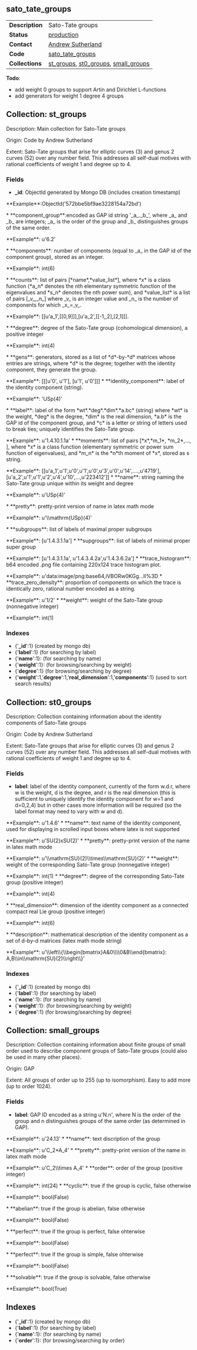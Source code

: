 ## sato_tate_groups

|||
|---|---|
|**Description**|Sato-Tate groups|
|**Status**|[production](http://www.lmfdb.org/SatoTateGroup)|
|**Contact**|[Andrew Sutherland](https://github.com/AndrewVSutherland)|
|**Code**|[sato_tate_groups](https://github.com/LMFDB/lmfdb/tree/master/lmfdb/sato_tate_groups/)|
|**Collections**|[st_groups](http://www.lmfdb.org/api/sato_tate_groups/st_groups), [st0_groups](http://www.lmfdb.org/api/sato_tate_groups/st_groups), [small_groups](http://www.lmfdb.org/api/sato_tate_groups/small_groups)|

**Todo**:
* add weight 0 groups to support Artin and Dirichlet L-functions
* add generators for weight 1 degree 4 groups

## Collection: **st_groups**

Description: Main collection for Sato-Tate groups

Origin: Code by Andrew Sutherland

Extent: Sato-Tate groups that arise for elliptic curves (3) and genus 2 curves (52) over any number field.  This addresses all self-dual motives with rational coefficients of weight 1 and degree up to 4.

### **Fields**
 * **_id**: ObjectId generated by Mongo DB (includes creation timestamp)
 <p>**Example**:ObjectId('572bbe5bf9ae3228154a72bd')</p>
 * **component_group**:encoded as GAP id string '_a_._b_', where _a_ and _b_ are integers; _a_ is the order of the group and _b_ distinguishes groups of the same order.
 <p>**Example**: u'6.2'</p>
 * **components**: number of components (equal to _a_ in the GAP id of the component group), stored as an integer.
 <p>**Example**: int(6)</p>
 * **counts**: list of pairs [*name*,*value_list*], where *x* is a class function (*a_n* denotes the nth elementary
 symmetric function of the eigenvalues and *s_n* denotes the nth power sum), and *value_list* is a list of
 pairs [_v_,_n_] where _v_ is an integer value and _n_ is the number of components for which _x_=_v_.
 <p>**Example**: [[u'a_1',[[0,9]]],[u'a_2',[[-1,,2],[2,1]]].</p>
 * **degree**: degree of the Sato-Tate group (cohomological dimension), a positive integer
 <p>**Example**: int(4)</p>
 * **gens**: generators, stored as a list of *d*-by-*d* matrices whose entries are strings, where *d* is the degree;
 together with the identity component, they generate the group.
 <p>**Example**: [[[u'0', u'1'], [u'1', u'0']]]
 * **identity_component**: label of the identity component (string).
 <p>**Example**: 'USp(4)'</p>
 * **label**: label of the form *wt*.*deg*.*dim*.*a.bc* (string) where *wt* is the weight, *deg* is the degree,
 *dim* is the real dimension, *a.b* is the GAP id of the component group, and *c* is a letter or string of letters
 used to break ties; uniquely identifies the Sato-Tate group.
 <p>**Example**: u'1.4.10.1.1a'
 * **moments**: list of pairs [*x*,*m_1*, *m_2*,..., ], where *x* is a class function (elementary symmetric or power
 sum function of eigenvalues), and *m_n* is the *n*th moment of *x*, stored as s string.
 <p>**Example**: [[u'a_1',u'1',u'0',u'1',u'0',u'3',u'0',u'14',....,u'4719'],[u'a_2',u'1',u'1',u'2',u'4',u'10',...,u'223412']]
 * **name**: string naming the Sato-Tate group unique within its weight and degree
 <p>**Example**: u'USp(4)'</p>
 * **pretty**: pretty-print version of name in latex math mode
 <p>**Example**: u'\\mathrm{USp}(4)'</p>
 * **subgroups**: list of labels of maximal proper subgroups
 <p>**Example**: [u'1.4.3.1.1a']
 * **supgroups**: list of labels of minimal proper super group
 <p>**Example**: [u'1.4.3.1.1a', u'1.4.3.4.2a',u'1.4.3.6.2a']
 * **trace_histogram**: b64 encoded .png file containing 220x124 trace histogram plot.
 <p>**Example**: u'data:image/png:base64,iVBORw0KGg...II%3D
 * **trace_zero_density**: proportion of components on which the trace is identically zero, rational number encoded as a string.
 <p>**Example**: u'1/2'
 * **weight**: weight of the Sato-Tate group (nonnegative integer)
 <p>**Example**: int(1)

### Indexes
* {'**_id**':1} (created by mongo db)
* {'**label**':1} (for searching by label)
* {'**name**':1}: (for searching by name)
* {'**weight**':1}: (for browsing/searching by weight)
* {'**degree**':1} (for browsing/searching by degree)
* {'**weight**':1,'**degree**':1,'**real_dimension**':1,'**components**':1} (used to sort search results)

## Collection: **st0_groups**

Description: Collection containing information about the identity components of Sato-Tate groups

Origin: Code by Andrew Sutherland

Extent: Sato-Tate groups that arise for elliptic curves (3) and genus 2 curves (52) over any number field.  This addresses all self-dual motives with rational coefficients of weight 1 and degree up to 4.

### **Fields**
 
* **label**: label of the identity component, currently of the form w.d.r, where w is the weight, d is the degree, and r is the real dimension (this is sufficient to uniquely identify the identity component for w=1 and d=0,2,4) but in other cases more information will be required (so the label format may need to vary with w and d).
<p>**Example**: u'1.4.6'
* **name**: text name of the identity component, used for displaying in scrolled input boxes where latex is not supported
<p>**Example**: u'SU(2)xSU(2)'
* **pretty**: pretty-print version of the name in latex math mode
<p>**Example**: u'\\mathrm{SU}(2)\\times\\mathrm{SU}(2)'
* **weight**: weight of the corresponding Sato-Tate group (nonnegative integer)
 <p>**Example**: int(1)
* **degree**: degree of the corresponding Sato-Tate group (positive integer)
 <p>**Example**: int(4)</p>
* **real_dimension**: dimension of the identity component as a connected compact real Lie group (positive integer)
<p>**Example**: int(6)</p>
* **description**: mathematical description of the identity component as a set of d-by-d matrices (latex math mode string)
<p>**Example**: u'\\left\\{\\begin{bmatrix}A&0\\\\0&B\\end{bmatrix}: A,B\\in\\mathrm{SU}(2)\\right\\}'

### **Indexes**

* {'**_id**':1} (created by mongo db)
* {'**label**':1} (for searching by label)
* {'**name**':1}: (for searching by name)
* {'**weight**':1}: (for browsing/searching by weight)
* {'**degree**':1} (for browsing/searching by degree)

## Collection: **small_groups**

Description: Collection containing information about finite groups of small order used to describe component groups of Sato-Tate groups (could also be used in many other places).

Origin: GAP

Extent: All groups of order up to 255 (up to isomorphism).  Easy to add more (up to order 1024).

### **Fields**
 
* **label**: GAP ID encoded as a string u'N.n', where N is the order of the group and n distinguishes groups of the same order (as determined in GAP).
<p>**Example**: u'24.13'
* **name**: text discription of the group
<p>**Example**: u'C_2*A_4'
* **pretty**: pretty-print version of the name in latex math mode
<p>**Example**: u'C_2\\times A_4'
* **order**: order of the group (positive integer)
 <p>**Example**: int(24)
* **cyclic**: true if the group is cyclic, false otherwise
 <p>**Example**: bool(False)</p>
* **abelian**: true if the group is abelian, false otherwise
 <p>**Example**: bool(False)</p>
* **perfect**: true if the group is perfect, false ohterwise
 <p>**Example**: bool(False)</p>
* **perfect**: true if the group is simple, false ohterwise
 <p>**Example**: bool(False)</p>
* **solvable**: true if the group is solvable, false otherwise
 <p>**Example**: bool(True)</p>

## **Indexes**

* {'**_id**':1} (created by mongo db)
* {'**label**':1} (for searching by label)
* {'**name**':1}: (for searching by name)
* {'**order**':1}: (for browsing/searching by order)

